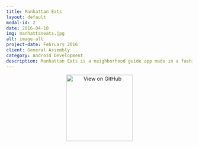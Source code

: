 ```yaml
---
title: Manhattan Eats
layout: default
modal-id: 2
date: 2016-04-18
img: manhattaneats.jpg
alt: image-alt
project-date: February 2016
client: General Assembly
category: Android Development
description: Manhattan Eats is a neighborhood guide app made in a fashion similar to the app Yelp. The app allows a user to browse through a pre-populated list of restaurants in the area, it displays the restaurant's information, and it allows you to map your way to the restaurant. I stored my restaurant data in an SQLite database and using a SQLiteOpenDatabaseHelper, the app can search, retrieve, and edit the columns of restaurant data. The app includes the use of an ArrayAdapter, Listeners, and Intents as well as the implementation of some material design.
---
```


<div style="text-align:center">
<a href= "https://github.com/chris-shum/Project-2" target="_blank">
<img alt='View on GitHub' src= "http://chris-shum.github.io/img/github.png" width="180"/>
</a>
</div>